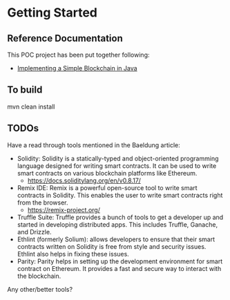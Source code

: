 # Getting Started

## Reference Documentation
This POC project has been put together following:
* [Implementing a Simple Blockchain in Java](https://www.baeldung.com/java-blockchain)

## To build
mvn clean install

## TODOs
Have a read through tools mentioned in the Baeldung article:
* Solidity: Solidity is a statically-typed and object-oriented programming language designed for writing smart contracts. It can be used to write smart contracts on various blockchain platforms like Ethereum.
  * https://docs.soliditylang.org/en/v0.8.17/
* Remix IDE: Remix is a powerful open-source tool to write smart contracts in Solidity. This enables the user to write smart contracts right from the browser.
  * https://remix-project.org/
* Truffle Suite: Truffle provides a bunch of tools to get a developer up and started in developing distributed apps. This includes Truffle, Ganache, and Drizzle.
* Ethlint (formerly Solium): allows developers to ensure that their smart contracts written on Solidity is free from style and security issues. Ethlint also helps in fixing these issues.
* Parity: Parity helps in setting up the development environment for smart contract on Ethereum. It provides a fast and secure way to interact with the blockchain.

Any other/better tools?
